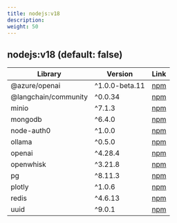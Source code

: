 ```yaml
---
title: nodejs:v18
description: 
weight: 50
---
```

## nodejs:v18 (default: false)

| Library | Version | Link |
|------------|---------|------|
| @azure/openai | ^1.0.0-beta.11 | [npm](https://npmjs.com/package/v/1.0.0-beta.11)  |
| @langchain/community | ^0.0.34 | [npm](https://npmjs.com/package/v/0.0.34)  |
| minio | ^7.1.3 | [npm](https://npmjs.com/package/v/7.1.3)  |
| mongodb | ^6.4.0 | [npm](https://npmjs.com/package/v/6.4.0)  |
| node-auth0 | ^1.0.0 | [npm](https://npmjs.com/package/v/1.0.0)  |
| ollama | ^0.5.0 | [npm](https://npmjs.com/package/v/0.5.0)  |
| openai | ^4.28.4 | [npm](https://npmjs.com/package/v/4.28.4)  |
| openwhisk | ^3.21.8 | [npm](https://npmjs.com/package/v/3.21.8)  |
| pg | ^8.11.3 | [npm](https://npmjs.com/package/v/8.11.3)  |
| plotly | ^1.0.6 | [npm](https://npmjs.com/package/v/1.0.6)  |
| redis | ^4.6.13 | [npm](https://npmjs.com/package/v/4.6.13)  |
| uuid | ^9.0.1 | [npm](https://npmjs.com/package/v/9.0.1)  |
